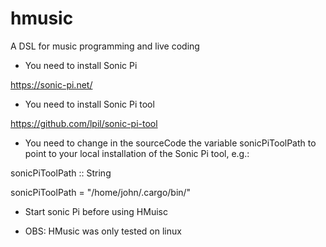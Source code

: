 # hmusic
A DSL for music programming and live coding

* You need to install Sonic Pi

https://sonic-pi.net/


* You need to install Sonic Pi tool

https://github.com/lpil/sonic-pi-tool

* You need to change in the sourceCode the variable sonicPiToolPath to point to your local
installation of the Sonic Pi tool, e.g.:

sonicPiToolPath :: String

sonicPiToolPath = "/home/john/.cargo/bin/"

* Start sonic Pi before using HMuisc

* OBS: HMusic was only tested on linux



